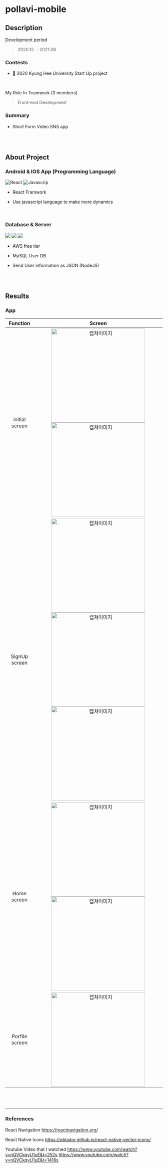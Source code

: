 # pollavi-mobile

## Description

Development period

> 2020.12. - 2021.08.

### Contests

- 🏅 2020 Kyung Hee University Start Up project

  <br>

My Role In Teamwork (3 members)

> Front-end Development

### Summary

- Short Form Video SNS app

<br>
<br>

## About Project

### Android & IOS App (Programming Language)

<img alt="React" src ="https://img.shields.io/badge/React-20232A?style=for-the-badge&logo=react&logoColor=61DAFB"/>
<img alt="Javascrip" src ="https://img.shields.io/badge/JavaScript-F7DF1E?style=for-the-badge&logo=javascript&logoColor=black"/>

- React Framwork
- Use javascript language to make more dynamics

  <br>

### Database & Server

<img src="https://img.shields.io/badge/MySQL-4479A1?style=for-the-badge&logo=mysql&logoColor=white"/>
<img src="https://img.shields.io/badge/Amazon_AWS-232F3E?style=for-the-badge&logo=amazon-aws&logoColor=white"/>
<img src="https://img.shields.io/badge/Node.js-43853D?style=for-the-badge&logo=node.js&logoColor=white"/>

- AWS free tier
- MySQL User DB
- Send User information as JSON (NodeJS)

  <br>

  <br>

## Results

### App

|    Function    |                                                                                                               Screen                                                                                                                |
| :------------: | :---------------------------------------------------------------------------------------------------------------------------------------------------------------------------------------------------------------------------------: |
| initial screen |                                       <img src="./result/Screenshot_1643170906.png" width="300" alt="캡쳐이미지"> <img src="./result/Screenshot_1643170933.png" width="300" alt="캡쳐이미지">                                       |
| SignUp screen  | <img src="./result/Screenshot_1643171077.png" width="300" alt="캡쳐이미지"> <img src="./result/Screenshot_1643171089.png" width="300" alt="캡쳐이미지"> <img src="./result/Screenshot_1643171108.png" width="300" alt="캡쳐이미지"> |
|  Home screen   |                                       <img src="./result/Screenshot_1643170951.png" width="300" alt="캡쳐이미지"> <img src="./result/Screenshot_1643170960.png" width="300" alt="캡쳐이미지">                                       |
| Porfile screen |                                                                             <img src="./result/Screenshot_1643170985.png" width="300" alt="캡쳐이미지">                                                                             |

  <br>

  <br>

---

### References

<p align="center">

React Navigation
https://reactnavigation.org/

React Native Icons
https://oblador.github.io/react-native-vector-icons/

Youtube Video that I watched
https://www.youtube.com/watch?v=nQVCkqvU1uE&t=252s
https://www.youtube.com/watch?v=nQVCkqvU1uE&t=1416s

</p>
